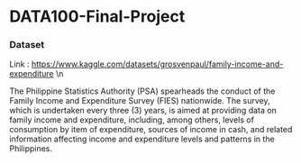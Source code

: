 # DATA100-Final-Project

### Dataset
Link : https://www.kaggle.com/datasets/grosvenpaul/family-income-and-expenditure \n
  
The Philippine Statistics Authority (PSA) spearheads the conduct of the Family Income and Expenditure Survey (FIES) nationwide. The survey, which is undertaken every three (3) years, is aimed at providing data on family income and expenditure, including, among others, levels of consumption by item of expenditure, sources of income in cash, and related information affecting income and expenditure levels and patterns in the Philippines.
